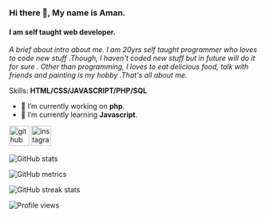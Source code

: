 ### Hi there 👋, My name is **Aman**. 
#### I am self taught **web developer**.

*A brief about intro about me. I am 20yrs self taught programmer who loves to code new stuff .Though, I haven't coded new stuff but in future will do it for sure . Other than programming, I loves to eat delicious food, talk with friends and painting is my hobby .That's all about me.*

Skills: **HTML/CSS/JAVASCRIPT/PHP/SQL**

- 🔭 I’m currently working on **php**. 
- 🌱 I’m currently learning **Javascript**. 


[<img src='https://cdn.jsdelivr.net/npm/simple-icons@3.0.1/icons/github.svg' alt='github' height='40'>](https://github.com/amandeep2603)  [<img src='https://cdn.jsdelivr.net/npm/simple-icons@3.0.1/icons/instagram.svg' alt='instagram' height='40'>](https://www.instagram.com/@futurescientistaman/)  

![GitHub stats](https://github-readme-stats.vercel.app/api?username=amandeep2603&show_icons=true)  

![GitHub metrics](https://metrics.lecoq.io/amandeep2603)  

![GitHub streak stats](https://github-readme-streak-stats.herokuapp.com/?user=amandeep2603)  

![Profile views](https://gpvc.arturio.dev/amandeep2603)  
